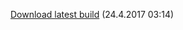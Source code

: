 [Download latest build](https://drive.google.com/open?id=0B_vZo2kxOT_2ZUsxY1ktZFJYQjQ) (24.4.2017 03:14)
